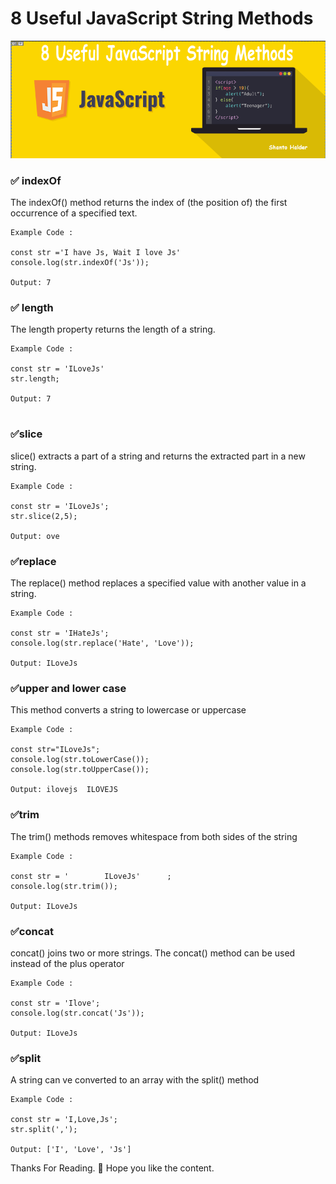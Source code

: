 #  8 Useful JavaScript String Methods


![screenshots of example app](/images/screenshots@1x.png)


###  ✅ indexOf

The indexOf() method returns the index of (the position of) the first occurrence of a specified text.

```
Example Code :

const str ='I have Js, Wait I love Js'
console.log(str.indexOf('Js'));

Output: 7

```

### ✅ length

The length property returns the length of a string.

```
Example Code :

const str = 'ILoveJs'
str.length;

Output: 7


```

###  ✅slice

slice() extracts a part of a string and returns the extracted part in a new string.

```
Example Code :

const str = 'ILoveJs';
str.slice(2,5);

Output: ove

```

### ✅replace

The replace() method replaces a specified value with another value in a string.

```
Example Code :

const str = 'IHateJs';
console.log(str.replace('Hate', 'Love')); 

Output: ILoveJs

```

### ✅upper and lower case

This method converts a string to lowercase or uppercase

```
Example Code :

const str="ILoveJs";
console.log(str.toLowerCase());
console.log(str.toUpperCase());

Output: ilovejs  ILOVEJS

```


### ✅trim


The trim() methods removes whitespace from both sides of the string

```
Example Code :

const str = '        ILoveJs'      ;
console.log(str.trim());

Output: ILoveJs

```

### ✅concat

concat() joins two or more strings. The concat() method can be used instead of the plus operator

```
Example Code :

const str = 'Ilove';
console.log(str.concat('Js'));

Output: ILoveJs

```

### ✅split

A string can ve converted to an array with the split() method

```
Example Code :

const str = 'I,Love,Js'; 
str.split(',');

Output: ['I', 'Love', 'Js']

```


Thanks For Reading. 🙂 Hope you like the content.
